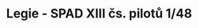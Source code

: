 ---
title: "Legie - SPAD XIII čs. pilotů  1/48"
price: 3000 
desc: "LIMITED EDITION, Legie - SPAD XIII čs. pilotů  1/48, razmera: 1/48"
img_path: "/assets/img/11123.jpg"
brand: EDUARD
available: true
special_offer: false
new: false
soon: false
cat: "Plasticne-Makete"
subcat: "PM-EDUARD"
subsubcat: ""
sifra: "11123"
---